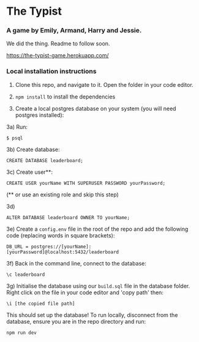 # The Typist

### A game by Emily, Armand, Harry and Jessie.

We did the thing. Readme to follow soon.

https://the-typist-game.herokuapp.com/

### Local installation instructions

1. Clone this repo, and navigate to it. Open the folder in your code editor.

2. `npm install` to install the dependencies

3. Create a local postgres database on your system (you will need postgres installed):

3a) Run:
```
$ psql
```
3b) Create database:
```
CREATE DATABASE leaderboard;
```
3c) Create user**:
```
CREATE USER yourName WITH SUPERUSER PASSWORD yourPassword;
```
(** or use an existing role and skip this step)

3d)
```
ALTER DATABASE leaderboard OWNER TO yourName;
```
3e)
Create a `config.env` file in the root of the repo and add the following code (replacing words in square brackets):
```
DB_URL = postgres://[yourName]:[yourPassword]@localhost:5432/leaderboard
```
3f) 
Back in the command line, connect to the database:
```
\c leaderboard
```
3g) 
Initialise the database using our `build.sql` file in the database folder. Right click on the file in your code editor and 'copy path' then:
```
\i [the copied file path]
```
This should set up the database! To run locally, disconnect from the database, ensure you are in the repo directory and run:

```
npm run dev
```



